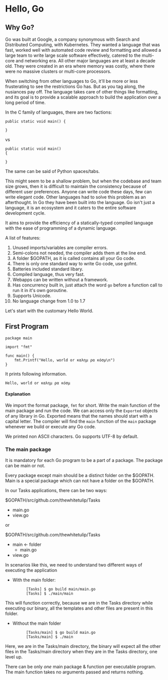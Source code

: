 # Hello, Go

## Why Go?

Go was built at Google, a company synonymous with Search and Distributed Computing, with Kubernetes. They wanted a language that was fast, worked well with automated code review and formatting and allowed a large team to write large scale software effectively, catered to the multi-core and networking era. All other major languages are at least a decade old. They were created in an era where memory was costly, where there were no massive clusters or multi-core processors. 

When switching from other languages to Go, it'll be more or less frusterating to see the restrictions Go has. But as you tag along, the nusiances pay off. The language takes care of other things like formatting, and its goal is to provide a scalable approach to build the application over a long period of time.

In the C family of languages, there are two factions:

    public static void main() {

    }
    
vs

    public static void main() 
    {

    }

The same can be said of Python spaces/tabs.

This might seem to be a shallow problem, but when the codebase and team size grows, then it is difficult to maintain the consistency because of different user preferences. Anyone can write code these days, few can write elegant code. Other languages had to solve this problem as an afterthought. In Go they have been built into the language. Go isn't just a language, it is an ecosystem and it caters to the entire software development cycle.

It aims to provide the efficiency of a statically-typed compiled language with the ease of programming of a dynamic language.

A list of features:

1. Unused imports/variables are compiler errors.
1. Semi-colons not needed, the compiler adds them at the line end.
1. A folder $GOPATH, as it is called contains all your Go code.
1. There is only one standard way to write Go code, use gofmt.
1. Batteries included standard libary.
1. Compiled language, thus very fast.
1. Webapps can be written without a framework.
1. Has concurrency built in, just attach the word `go` before a function call to run it in it's own goroutine.
1. Supports Unicode.
1. No language change from 1.0 to 1.7

Let's start with the customary Hello World.

## First Program

	package main
	
	import "fmt"
	
	func main() {
		fmt.Printf("Hello, world or καλημ ρα κóσμ\n")
	}
	
It prints following information.

	Hello, world or καλημ ρα κóσμ
	
#### Explanation
We import the format package, `fmt` for short. Write the main function of the main package and run the code. We can access only the `Exported` objects of any library in Go. Exported means that the names should start with a capital letter. The compiler  will find the `main` function of the `main` package whenever we build or execute any Go code. 

We printed non ASCII characters. Go supports UTF-8 by default. 

### The main package
It is mandatory for each Go program to be a part of a package. The package can be main or not. 

Every package except main should be a distinct folder on the $GOPATH. Main is a special package which can not have a folder on the $GOPATH.

In our Tasks applications, there can be two ways:

$GOPATH/src/github.com/thewhitetulip/Tasks
- main.go
- view.go

or 

$GOPATH/src/github.com/thewhitetulip/Tasks
- main <- folder
	- main.go
- view.go

In scenarios like this, we need to understand two different ways of executing the application

- With the main folder:

			[Tasks] $ go build main/main.go
			[Tasks] $ ./main/main

This will function correctly, because we are in the Tasks directory while executing our binary, all the templates and other files are present in this folder.

- Without the main folder

			[Tasks/main] $ go build main.go
			[Tasks/main] $ ./main

Here, we are in the Tasks/main directory, the binary will expect all the other files in the Tasks/main directory when they are in the Tasks directory, one level up.

There can be only _one_ main package & function per executable program. The main function takes no arguments passed and returns nothing.
